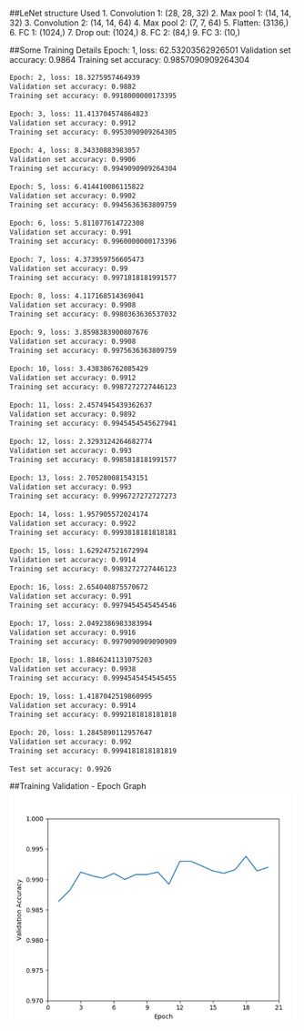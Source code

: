 ##LeNet structure Used
    1. Convolution 1: (28, 28, 32)
    2. Max pool 1: (14, 14, 32)
    3. Convolution 2: (14, 14, 64)
    4. Max pool 2: (7, 7, 64)
    5. Flatten: (3136,)
    6. FC 1: (1024,)
    7. Drop out: (1024,)
    8. FC 2: (84,)
    9. FC 3: (10,)

##Some Training Details
    Epoch: 1, loss: 62.53203562926501
    Validation set accuracy: 0.9864
    Training set accuracy: 0.9857090909264304
    
    Epoch: 2, loss: 18.3275957464939
    Validation set accuracy: 0.9882
    Training set accuracy: 0.9918000000173395
    
    Epoch: 3, loss: 11.413704574864823
    Validation set accuracy: 0.9912
    Training set accuracy: 0.9953090909264305
    
    Epoch: 4, loss: 8.34330883983057
    Validation set accuracy: 0.9906
    Training set accuracy: 0.9949090909264304
    
    Epoch: 5, loss: 6.414410086115822
    Validation set accuracy: 0.9902
    Training set accuracy: 0.9945636363809759
    
    Epoch: 6, loss: 5.811077614722308
    Validation set accuracy: 0.991
    Training set accuracy: 0.9960000000173396
    
    Epoch: 7, loss: 4.373959756605473
    Validation set accuracy: 0.99
    Training set accuracy: 0.9971818181991577
    
    Epoch: 8, loss: 4.117168514369041
    Validation set accuracy: 0.9908
    Training set accuracy: 0.9980363636537032
    
    Epoch: 9, loss: 3.8598383900807676
    Validation set accuracy: 0.9908
    Training set accuracy: 0.9975636363809759
    
    Epoch: 10, loss: 3.438386762085429
    Validation set accuracy: 0.9912
    Training set accuracy: 0.9987272727446123
    
    Epoch: 11, loss: 2.4574945439362637
    Validation set accuracy: 0.9892
    Training set accuracy: 0.9945454545627941
    
    Epoch: 12, loss: 2.3293124264682774
    Validation set accuracy: 0.993
    Training set accuracy: 0.9985818181991577
    
    Epoch: 13, loss: 2.705280081543151
    Validation set accuracy: 0.993
    Training set accuracy: 0.9996727272727273
    
    Epoch: 14, loss: 1.957905572024174
    Validation set accuracy: 0.9922
    Training set accuracy: 0.9993818181818181
    
    Epoch: 15, loss: 1.629247521672994
    Validation set accuracy: 0.9914
    Training set accuracy: 0.9983272727446123
    
    Epoch: 16, loss: 2.654040875570672
    Validation set accuracy: 0.991
    Training set accuracy: 0.9979454545454546
    
    Epoch: 17, loss: 2.0492386983383994
    Validation set accuracy: 0.9916
    Training set accuracy: 0.9979090909090909
    
    Epoch: 18, loss: 1.8846241131075203
    Validation set accuracy: 0.9938
    Training set accuracy: 0.9994545454545455
    
    Epoch: 19, loss: 1.4187042519860995
    Validation set accuracy: 0.9914
    Training set accuracy: 0.9992181818181818
    
    Epoch: 20, loss: 1.2845890112957647
    Validation set accuracy: 0.992
    Training set accuracy: 0.9994181818181819
    
    Test set accuracy: 0.9926
    
##Training Validation - Epoch Graph
![Alt text](training.png)